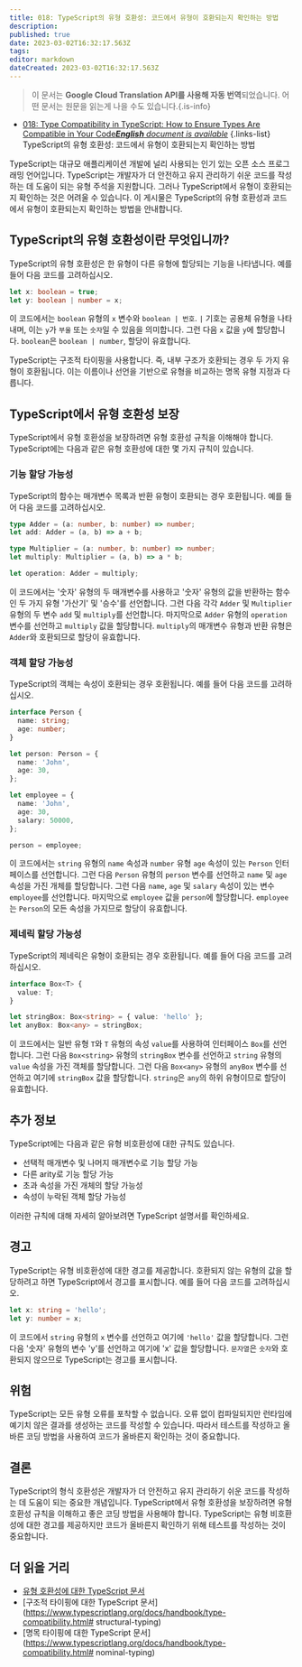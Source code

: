 ```yaml
---
title: 018: TypeScript의 유형 호환성: 코드에서 유형이 호환되는지 확인하는 방법
description: 
published: true
date: 2023-03-02T16:32:17.563Z
tags: 
editor: markdown
dateCreated: 2023-03-02T16:32:17.563Z
---
```


> 이 문서는 **Google Cloud Translation API를 사용해 자동 번역**되었습니다.
어떤 문서는 원문을 읽는게 나을 수도 있습니다.{.is-info}



- [018: Type Compatibility in TypeScript: How to Ensure Types Are Compatible in Your Code***English** document is available*](/en/Knowledge-base/TypeScript/Learning/018-type-compatibility-in-typescript-how-to-ensure-types-are-compatible-in-your-code)
{.links-list}
TypeScript의 유형 호환성: 코드에서 유형이 호환되는지 확인하는 방법

TypeScript는 대규모 애플리케이션 개발에 널리 사용되는 인기 있는 오픈 소스 프로그래밍 언어입니다. TypeScript는 개발자가 더 안전하고 유지 관리하기 쉬운 코드를 작성하는 데 도움이 되는 유형 주석을 지원합니다. 그러나 TypeScript에서 유형이 호환되는지 확인하는 것은 어려울 수 있습니다. 이 게시물은 TypeScript의 유형 호환성과 코드에서 유형이 호환되는지 확인하는 방법을 안내합니다.

## TypeScript의 유형 호환성이란 무엇입니까?

TypeScript의 유형 호환성은 한 유형이 다른 유형에 할당되는 기능을 나타냅니다. 예를 들어 다음 코드를 고려하십시오.

```typescript
let x: boolean = true;
let y: boolean | number = x;
```

이 코드에서는 `boolean` 유형의 `x` 변수와 `boolean | 번호`. `|` 기호는 공용체 유형을 나타내며, 이는 `y`가 `부울` 또는 `숫자`일 수 있음을 의미합니다. 그런 다음 `x` 값을 `y`에 할당합니다. `boolean`은 `boolean | number`, 할당이 유효합니다.

TypeScript는 구조적 타이핑을 사용합니다. 즉, 내부 구조가 호환되는 경우 두 가지 유형이 호환됩니다. 이는 이름이나 선언을 기반으로 유형을 비교하는 명목 유형 지정과 다릅니다.

## TypeScript에서 유형 호환성 보장

TypeScript에서 유형 호환성을 보장하려면 유형 호환성 규칙을 이해해야 합니다. TypeScript에는 다음과 같은 유형 호환성에 대한 몇 가지 규칙이 있습니다.

### 기능 할당 가능성

TypeScript의 함수는 매개변수 목록과 반환 유형이 호환되는 경우 호환됩니다. 예를 들어 다음 코드를 고려하십시오.

```typescript
type Adder = (a: number, b: number) => number;
let add: Adder = (a, b) => a + b;

type Multiplier = (a: number, b: number) => number;
let multiply: Multiplier = (a, b) => a * b;

let operation: Adder = multiply;
```

이 코드에서는 '숫자' 유형의 두 매개변수를 사용하고 '숫자' 유형의 값을 반환하는 함수인 두 가지 유형 '가산기' 및 '승수'를 선언합니다. 그런 다음 각각 `Adder` 및 `Multiplier` 유형의 두 변수 `add` 및 `multiply`를 선언합니다. 마지막으로 `Adder` 유형의 `operation` 변수를 선언하고 `multiply` 값을 할당합니다. `multiply`의 매개변수 유형과 반환 유형은 `Adder`와 호환되므로 할당이 유효합니다.

### 객체 할당 가능성

TypeScript의 객체는 속성이 호환되는 경우 호환됩니다. 예를 들어 다음 코드를 고려하십시오.

```typescript
interface Person {
  name: string;
  age: number;
}

let person: Person = {
  name: 'John',
  age: 30,
};

let employee = {
  name: 'John',
  age: 30,
  salary: 50000,
};

person = employee;
```

이 코드에서는 `string` 유형의 `name` 속성과 `number` 유형 `age` 속성이 있는 `Person` 인터페이스를 선언합니다. 그런 다음 `Person` 유형의 `person` 변수를 선언하고 `name` 및 `age` 속성을 가진 개체를 할당합니다. 그런 다음 `name`, `age` 및 `salary` 속성이 있는 변수 `employee`를 선언합니다. 마지막으로 `employee` 값을 `person`에 할당합니다. `employee`는 `Person`의 모든 속성을 가지므로 할당이 유효합니다.

### 제네릭 할당 가능성

TypeScript의 제네릭은 유형이 호환되는 경우 호환됩니다. 예를 들어 다음 코드를 고려하십시오.

```typescript
interface Box<T> {
  value: T;
}

let stringBox: Box<string> = { value: 'hello' };
let anyBox: Box<any> = stringBox;
```

이 코드에서는 일반 유형 `T`와 `T` 유형의 속성 `value`를 사용하여 인터페이스 `Box`를 선언합니다. 그런 다음 `Box<string>` 유형의 `stringBox` 변수를 선언하고 `string` 유형의 `value` 속성을 가진 객체를 할당합니다. 그런 다음 `Box<any>` 유형의 `anyBox` 변수를 선언하고 여기에 `stringBox` 값을 할당합니다. `string`은 `any`의 하위 유형이므로 할당이 유효합니다.

## 추가 정보

TypeScript에는 다음과 같은 유형 비호환성에 대한 규칙도 있습니다.

- 선택적 매개변수 및 나머지 매개변수로 기능 할당 가능
- 다른 arity로 기능 할당 가능
- 초과 속성을 가진 개체의 할당 가능성
- 속성이 누락된 객체 할당 가능성

이러한 규칙에 대해 자세히 알아보려면 TypeScript 설명서를 확인하세요.

## 경고

TypeScript는 유형 비호환성에 대한 경고를 제공합니다. 호환되지 않는 유형의 값을 할당하려고 하면 TypeScript에서 경고를 표시합니다. 예를 들어 다음 코드를 고려하십시오.

```typescript
let x: string = 'hello';
let y: number = x;
```

이 코드에서 `string` 유형의 `x` 변수를 선언하고 여기에 `'hello'` 값을 할당합니다. 그런 다음 '숫자' 유형의 변수 'y'를 선언하고 여기에 'x' 값을 할당합니다. `문자열`은 `숫자`와 호환되지 않으므로 TypeScript는 경고를 표시합니다.

## 위험

TypeScript는 모든 유형 오류를 포착할 수 없습니다. 오류 없이 컴파일되지만 런타임에 예기치 않은 결과를 생성하는 코드를 작성할 수 있습니다. 따라서 테스트를 작성하고 올바른 코딩 방법을 사용하여 코드가 올바른지 확인하는 것이 중요합니다.

## 결론

TypeScript의 형식 호환성은 개발자가 더 안전하고 유지 관리하기 쉬운 코드를 작성하는 데 도움이 되는 중요한 개념입니다. TypeScript에서 유형 호환성을 보장하려면 유형 호환성 규칙을 이해하고 좋은 코딩 방법을 사용해야 합니다. TypeScript는 유형 비호환성에 대한 경고를 제공하지만 코드가 올바른지 확인하기 위해 테스트를 작성하는 것이 중요합니다.

## 더 읽을 거리

- [유형 호환성에 대한 TypeScript 문서](https://www.typescriptlang.org/docs/handbook/type-compatibility.html)
- [구조적 타이핑에 대한 TypeScript 문서](https://www.typescriptlang.org/docs/handbook/type-compatibility.html# structural-typing)
- [명목 타이핑에 대한 TypeScript 문서](https://www.typescriptlang.org/docs/handbook/type-compatibility.html# nominal-typing)